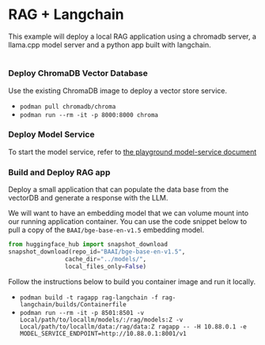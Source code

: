# RAG + Langchain

This example will deploy a local RAG application using a chromadb server, a llama.cpp model server and a python app built with langchain.  
 
#

### Deploy ChromaDB Vector Database 
Use the existing ChromaDB image to deploy a vector store service.

* `podman pull chromadb/chroma`
* `podman run --rm -it -p 8000:8000 chroma`

### Deploy Model Service

To start the model service, refer to [the playground model-service document](../playground/README.md)

### Build and Deploy RAG app
Deploy a small application that can populate the data base from the vectorDB and generate a response with the LLM.

We will want to have an embedding model that we can volume mount into our running application container. You can use the code snippet below to pull a copy of the `BAAI/bge-base-en-v1.5` embedding model. 


```python 
from huggingface_hub import snapshot_download
snapshot_download(repo_id="BAAI/bge-base-en-v1.5",
                cache_dir="../models/",
                local_files_only=False)
```

Follow the instructions below to build you container image and run it locally. 

* `podman build -t ragapp rag-langchain -f rag-langchain/builds/Containerfile`
* `podman run --rm -it -p 8501:8501 -v Local/path/to/locallm/models/:/rag/models:Z -v Local/path/to/locallm/data:/rag/data:Z ragapp -- -H 10.88.0.1 -e MODEL_SERVICE_ENDPOINT=http://10.88.0.1:8001/v1`

